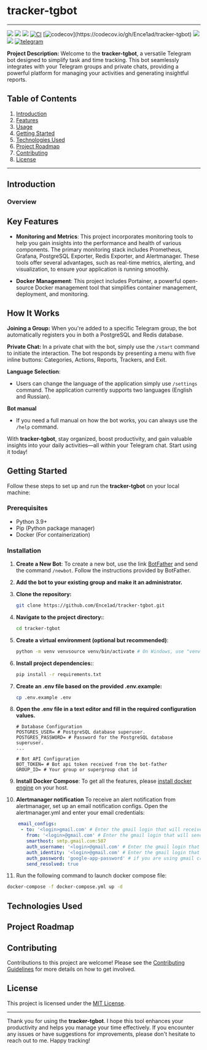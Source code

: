 
# tracker-tgbot  

---
[![](https://img.shields.io/github/license/Ence1ad/tracker-tgbot?style=flat-square)](https://github.com/Ence1ad/tracker-tgbot/LICENSE)
[![](https://img.shields.io/badge/Python-3.10&nbsp;|&nbsp;3.11-blue)](https://www.python.org/downloads/)
![](https://img.shields.io/badge/version-0.0.3%20-brightgreen?style=flat-square)
[![CI](https://github.com/Ence1ad/tracker-tgbot/actions/workflows/ci-tests.yml/badge.svg?branch=dev)](https://github.com/Ence1ad/tracker-tgbot/actions/workflows/ci-tests.yml)
[![codecov](https://codecov.io/gh/Ence1ad/tracker-tgbot/graph/badge.svg?)](https://codecov.io/gh/Ence1ad/tracker-tgbot)
![](https://img.shields.io/github/forks/Ence1ad/tracker-tgbot?style=flat-square)
![](https://img.shields.io/github/stars/Ence1ad/tracker-tgbot?style=flat-square)
[![telegram](https://img.shields.io/badge/Telegram-Join-blue)](https://t.me/)


**Project Description:**
Welcome to the **tracker-tgbot**, a versatile Telegram bot designed to simplify task and time tracking. This bot seamlessly integrates with your Telegram groups and private chats, providing a powerful platform for managing your activities and generating insightful reports.

## Table of Contents  
  
1. [Introduction](#introduction)  
2. [Features](#key-features)  
3. [Usage](#how-it-works)  
4. [Getting Started](#getting-started)  
5. [Technologies Used](#technologies-used)  
6. [Project Roadmap](#project-roadmap)  
7. [Contributing](#contributing)  
8. [License](#license)  
  
---  
  
## Introduction

### Overview

## Key Features

- **Monitoring and Metrics**: This project incorporates monitoring tools to help you gain insights into the performance and health of various components. The primary monitoring stack includes Prometheus, Grafana, PostgreSQL Exporter, Redis Exporter, and Alertmanager. These tools offer several advantages, such as real-time metrics, alerting, and visualization, to ensure your application is running smoothly.

- **Docker Management**: This project includes Portainer, a powerful open-source Docker management tool that simplifies container management, deployment, and monitoring.

## How It Works

**Joining a Group:**
When you're added to a specific Telegram group, the bot automatically registers you in both a PostgreSQL and Redis database.

**Private Chat:**
In a private chat with the bot, simply use the `/start` command to initiate the interaction. The bot responds by presenting a menu with five inline buttons: Categories, Actions, Reports, Trackers, and Exit.

**Language Selection**: 
- Users can change the language of the application simply use `/settings` command. The application currently supports two  languages (English and Russian). 

**Bot manual**
- If you need a full manual on how the bot works, you can always use the `/help` command.

With **tracker-tgbot**, stay organized, boost productivity, and gain valuable insights into your daily activities—all within your Telegram chat. Start using it today!
  
## Getting Started  
  
Follow these steps to set up and run the **tracker-tgbot** on your local machine:  
  
### Prerequisites  
  
- Python 3.9+  
- Pip (Python package manager)  
- Docker (For containerization)  
  
### Installation  

1. **Create a New Bot**: To create a new bot, use the link [BotFather](https://t.me/BotFather) and send the command `/newbot`. Follow the instructions provided by BotFather.

2. **Add the bot to your existing group and make it an administrator.**
  
3. **Clone the repository:**
    ```bash
    git clone https://github.com/Ence1ad/tracker-tgbot.git  
    ```

4. **Navigate to the project directory:**:  
  
    ```bash  
    cd tracker-tgbot
    ```  
  
5. **Create a virtual environment (optional but recommended)**:  
  
    ```bash  
    python -m venv venvsource venv/bin/activate # On Windows, use "venv\Scripts\activate"
    ```  
  
6. **Install project dependencies:**:  
  
    ```bash  
    pip install -r requirements.txt
    ```  
  
7. **Create an .env file based on the provided .env.example:**  
  
    ```bash  
    cp .env.example .env
    ```  
  
8. **Open the .env file in a text editor and fill in the required configuration values.** 
    ```env
    # Database Configuration
    POSTGRES_USER= # PostgreSQL database superuser.  
    POSTGRES_PASSWORD= # Password for the PostgreSQL database superuser.
    ...

    # Bot API Configuration  
    BOT_TOKEN= # Bot api token received from the bot-father  
    GROUP_ID= # Your group or supergroup chat id
    ```
9. **Install Docker Compose**: To get all the features, please [install docker engine](https://docs.docker.com/engine/install/) on your host.

10. **Alertmanager notification** To receive an alert notification from alertmanager, set up an email notification configs. 
Open the alertmanager.yml and enter your email credentials:
   ```yml
       email_configs:
        - to: '<login>gmail.com' # Enter the gmail login that will receive alert notifications
          from: '<login>@gmail.com' # Enter the gmail login that will send alert notifications
          smarthost: smtp.gmail.com:587
          auth_username: '<login>@gmail.com' # Enter the gmail login that will send alert notifications
          auth_identity: '<login>@gmail.com' # Enter the gmail login that will send alert notifications
          auth_password: 'google-app-password' # if you are using gmail create google app password -> https://support.google.com/accounts/answer/185833?hl=en
          send_resolved: true
   ```
11. Run the following command to launch docker compose file:
  ```bash
  docker-compose -f docker-compose.yml up -d
  ```
  
## Technologies Used  

## Project Roadmap

## Contributing  
  
Contributions to this project are welcome! Please see the [Contributing Guidelines](CONTRIBUTING.md) for more details on  how to get involved.  
  
## License  
  
This project is licensed under the [MIT License](LICENSE).  
  
---  
  
Thank you for using the **tracker-tgbot**. I hope this tool enhances your productivity and helps you manage your time  effectively. If you encounter any issues or have suggestions for improvements, please don't hesitate to reach out to me.  Happy tracking!